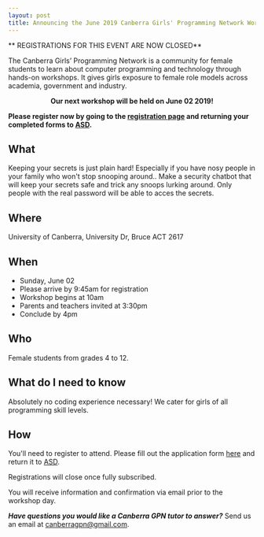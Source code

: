 ```yaml
---
layout: post
title: Announcing the June 2019 Canberra Girls' Programming Network Workshop
---
```



** REGISTRATIONS FOR THIS EVENT ARE NOW CLOSED**

The Canberra Girls’ Programming Network is a community for female students to learn about computer programming and technology through hands-on workshops. It gives girls exposure to female role models across academia, government and industry.

<p><strong><center>Our next workshop will be held on June 02 2019!</center></strong></p>

**Please register now by going to the [registration page](/register) and returning your completed forms to [ASD](mailto:asd.csps@defence.gov.au).**

## What

Keeping your secrets is just plain hard! Especially if you have nosy people in your family who won't stop snooping around.. Make a security chatbot that will keep your secrets safe and trick any snoops lurking around. Only people with the real password will be able to acces the secrets. 


## Where

University of Canberra, University Dr, Bruce ACT 2617

## When

* Sunday, June 02
* Please arrive by 9:45am for registration
* Workshop begins at 10am
* Parents and teachers invited at 3:30pm
* Conclude by 4pm

## Who

Female students from grades 4 to 12.

## What do I need to know

Absolutely no coding experience necessary! We cater for girls of all programming skill levels. 

## How

You'll need to register to attend. Please fill out the application form [here](/register) and return it to [ASD](mailto:asd.csps@defence.gov.au).

Registrations will close once fully subscribed.

You will receive information and confirmation via email prior to the workshop day.

_**Have questions you would like a Canberra GPN tutor to answer?**_ Send us an email at [canberragpn@gmail.com](mailto:canberragpn@gmail.com).
